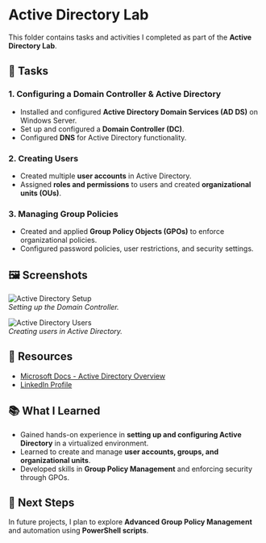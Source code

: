 # Active Directory Lab

This folder contains tasks and activities I completed as part of the **Active Directory Lab**.

## 📝 Tasks

### 1. **Configuring a Domain Controller & Active Directory**  
   - Installed and configured **Active Directory Domain Services (AD DS)** on Windows Server.  
   - Set up and configured a **Domain Controller (DC)**.  
   - Configured **DNS** for Active Directory functionality.

### 2. **Creating Users**  
   - Created multiple **user accounts** in Active Directory.  
   - Assigned **roles and permissions** to users and created **organizational units (OUs)**.

### 3. **Managing Group Policies**  
   - Created and applied **Group Policy Objects (GPOs)** to enforce organizational policies.  
   - Configured password policies, user restrictions, and security settings.

## 🖼 Screenshots

![Active Directory Setup](./screenshots/active-directory-setup.png)  
*Setting up the Domain Controller.*

![Active Directory Users](./screenshots/ad-users.png)  
*Creating users in Active Directory.*

## 🔗 Resources

- [Microsoft Docs - Active Directory Overview](https://docs.microsoft.com/en-us/windows-server/identity/active-directory-domain-services)
- [LinkedIn Profile](https://www.linkedin.com/in/colby-nelson-330511303)

## 📚 What I Learned
- Gained hands-on experience in **setting up and configuring Active Directory** in a virtualized environment.  
- Learned to create and manage **user accounts, groups, and organizational units**.  
- Developed skills in **Group Policy Management** and enforcing security through GPOs.

## 🏁 Next Steps
In future projects, I plan to explore **Advanced Group Policy Management** and automation using **PowerShell scripts**.

